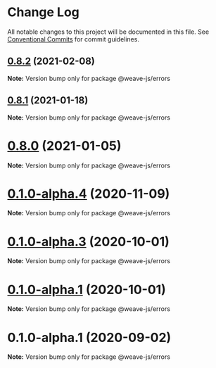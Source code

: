 # Change Log

All notable changes to this project will be documented in this file.
See [Conventional Commits](https://conventionalcommits.org) for commit guidelines.

## [0.8.2](https://github.com/weave-microservices/weave/compare/@weave-js/errors@0.8.1...@weave-js/errors@0.8.2) (2021-02-08)

**Note:** Version bump only for package @weave-js/errors





## [0.8.1](https://github.com/weave-microservices/weave/compare/@weave-js/errors@0.8.0...@weave-js/errors@0.8.1) (2021-01-18)

**Note:** Version bump only for package @weave-js/errors





# [0.8.0](https://github.com/weave-microservices/weave/compare/@weave-js/errors@0.1.0-alpha.4...@weave-js/errors@0.8.0) (2021-01-05)

**Note:** Version bump only for package @weave-js/errors





# [0.1.0-alpha.4](https://github.com/weave-microservices/weave/compare/@weave-js/errors@0.1.0-alpha.3...@weave-js/errors@0.1.0-alpha.4) (2020-11-09)

**Note:** Version bump only for package @weave-js/errors





# [0.1.0-alpha.3](https://github.com/weave-microservices/weave/compare/@weave-js/errors@0.1.0-alpha.1...@weave-js/errors@0.1.0-alpha.3) (2020-10-01)

**Note:** Version bump only for package @weave-js/errors





# [0.1.0-alpha.1](https://github.com/weave-microservices/weave/compare/@weave-js/errors@0.1.0-alpha.1...@weave-js/errors@0.1.0-alpha.1) (2020-10-01)

**Note:** Version bump only for package @weave-js/errors





# 0.1.0-alpha.1 (2020-09-02)

**Note:** Version bump only for package @weave-js/errors
